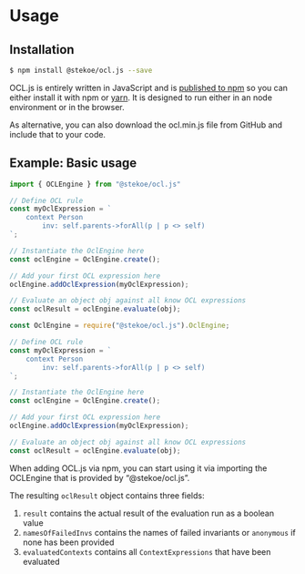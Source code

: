 # Usage

## Installation 
```bash
$ npm install @stekoe/ocl.js --save
```
OCL.js is entirely written in JavaScript and is [published to npm](https://www.npmjs.com/package/@stekoe/ocl.js) so you can either install it with npm or [yarn](https://yarnpkg.com). 
It is designed to run either in an node environment or in the browser.

As alternative, you can also download the ocl.min.js file from GitHub and include that to your code.

## Example: Basic usage
```typescript
import { OCLEngine } from "@stekoe/ocl.js"

// Define OCL rule
const myOclExpression = `
    context Person
        inv: self.parents->forAll(p | p <> self)
`;

// Instantiate the OclEngine here
const oclEngine = OclEngine.create();

// Add your first OCL expression here
oclEngine.addOclExpression(myOclExpression);

// Evaluate an object obj against all know OCL expressions
const oclResult = oclEngine.evaluate(obj);
```
```javascript
const OclEngine = require("@stekoe/ocl.js").OclEngine;

// Define OCL rule
const myOclExpression = `
    context Person
        inv: self.parents->forAll(p | p <> self)
`;

// Instantiate the OclEngine here
const oclEngine = OclEngine.create();

// Add your first OCL expression here
oclEngine.addOclExpression(myOclExpression);

// Evaluate an object obj against all know OCL expressions
const oclResult = oclEngine.evaluate(obj);
```

When adding OCL.js via npm, you can start using it via importing the OCLEngine that is provided by “@stekoe/ocl.js”.


The resulting `oclResult` object contains three fields: 

 1. `result` contains the actual result of the evaluation run as a boolean value 
 1. `namesOfFailedInvs` contains the names of failed invariants or `anonymous` if none has been provided
 1. `evaluatedContexts` contains all `ContextExpressions` that have been evaluated 
